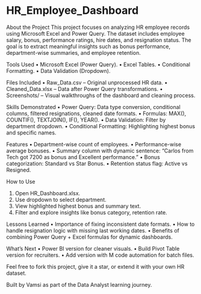 # HR_Employee_Dashboard
About the Project
This project focuses on analyzing HR employee records using Microsoft Excel and Power Query. The dataset includes employee salary, bonus, performance ratings, hire dates, and resignation status. The goal is to extract meaningful insights such as bonus performance, department-wise summaries, and employee retention.

Tools Used
•	Microsoft Excel (Power Query).
•	Excel Tables.
•	Conditional Formatting.
•	Data Validation (Dropdown).

Files Included
•	Raw_Data.csv – Original unprocessed HR data.
•	Cleaned_Data.xlsx – Data after Power Query transformations.
•	Screenshots/ – Visual walkthroughs of the dashboard and cleaning process.

Skills Demonstrated
•	Power Query: Data type conversion, conditional columns, filtered resignations, cleaned date formats.
•	Formulas: MAX(), COUNTIF(), TEXTJOIN(), IF(), YEAR().
•	Data Validation: Filter by department dropdown.
•	Conditional Formatting: Highlighting highest bonus and specific names.

Features
•	Department-wise count of employees.
•	Performance-wise average bonuses.
•	Summary column with dynamic sentence:
“Carlos from Tech got 7200 as bonus and Excellent performance.”
•	Bonus categorization: Standard vs Star Bonus.
•	Retention status flag: Active vs Resigned.

How to Use
1.	Open HR_Dashboard.xlsx.
2.	Use dropdown to select department.
3.	View highlighted highest bonus and summary text.
4.	Filter and explore insights like bonus category, retention rate.

Lessons Learned
•	Importance of fixing inconsistent date formats.
•	How to handle resignation logic with missing last working dates.
•	Benefits of combining Power Query + Excel formulas for dynamic dashboards.

What’s Next
•	Power BI version for cleaner visuals.
•	Build Pivot Table version for recruiters.
•	Add version with M code automation for batch files.
 
Feel free to fork this project, give it a star, or extend it with your own HR dataset.

Built by Vamsi as part of the Data Analyst learning journey.
